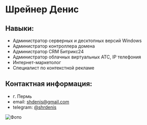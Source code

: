 # Шрейнер Денис

## Навыки:
- Администратор серверных и десктопных версий Windows
- Администратор контроллера домена
- Администратор CRM Битрикс24
- Администратор облачных виртуальных АТС, IP телефония
- Интернет-маркетолог
- Специалист по контекстной рекламе
## Контактная информация:
- г. Пермь
- email: shdenis@gmail.com
- telegram: [@shrdenis](https://t.me/shrdenis)

![Фото](https://i3.photo.2gis.com/images/profile/844424962883643_84f3_320x.jpg)